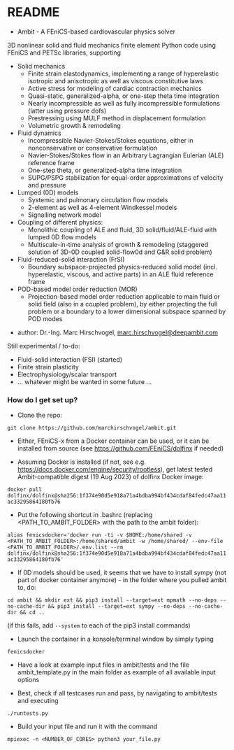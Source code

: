 # README #

* Ambit - A FEniCS-based cardiovascular physics solver

3D nonlinear solid and fluid mechanics finite element Python code using FEniCS and PETSc libraries, supporting

* Solid mechanics
  - Finite strain elastodynamics, implementing a range of hyperelastic isotropic and anisotropic as well as viscous constitutive laws
  - Active stress for modeling of cardiac contraction mechanics
  - Quasi-static, generalized-alpha, or one-step theta time integration
  - Nearly incompressible as well as fully incompressible formulations (latter using pressure dofs)
  - Prestressing using MULF method in displacement formulation
  - Volumetric growth & remodeling
* Fluid dynamics
  - Incompressible Navier-Stokes/Stokes equations, either in nonconservative or conservative formulation
  - Navier-Stokes/Stokes flow in an Arbitrary Lagrangian Eulerian (ALE) reference frame
  - One-step theta, or generalized-alpha time integration
  - SUPG/PSPG stabilization for equal-order approximations of velocity and pressure
* Lumped (0D) models
  - Systemic and pulmonary circulation flow models
  - 2-element as well as 4-element Windkessel models
  - Signalling network model
* Coupling of different physics:
  - Monolithic coupling of ALE and fluid, 3D solid/fluid/ALE-fluid with lumped 0D flow models
  - Multiscale-in-time analysis of growth & remodeling (staggered solution of 3D-0D coupled solid-flow0d and G&R solid problem)
* Fluid-reduced-solid interaction (FrSI)
  - Boundary subspace-projected physics-reduced solid model (incl. hyperelastic, viscous, and active parts) in an ALE fluid reference frame
* POD-based model order reduction (MOR)
  - Projection-based model order reduction applicable to main fluid or solid field (also in a coupled problem), by either projecting
    the full problem or a boundary to a lower dimensional subspace spanned by POD modes

- author: Dr.-Ing. Marc Hirschvogel, marc.hirschvogel@deepambit.com

Still experimental / to-do:

- Fluid-solid interaction (FSI) (started)
- Finite strain plasticity
- Electrophysiology/scalar transport
- ... whatever might be wanted in some future ...


### How do I get set up? ###

* Clone the repo:

``git clone https://github.com/marchirschvogel/ambit.git``

* Either, FEniCS-x from a Docker container can be used, or it can be installed from source (see https://github.com/FEniCS/dolfinx if needed)

* Assuming Docker is installed (if not, see e.g. https://docs.docker.com/engine/security/rootless), get latest tested Ambit-compatible digest (19 Aug 2023) of dolfinx Docker image:

``docker pull dolfinx/dolfinx@sha256:1f374e90d5e918a71a4bdba994bf434cdaf84fedc47aa11ac33295864180fb76``

* Put the following shortcut in .bashrc (replacing <PATH_TO_AMBIT_FOLDER> with the path to the ambit folder):

``alias fenicsdocker='docker run -ti -v $HOME:/home/shared -v <PATH_TO_AMBIT_FOLDER>:/home/shared/ambit -w /home/shared/ --env-file <PATH_TO_AMBIT_FOLDER>/.env.list --rm dolfinx/dolfinx@sha256:1f374e90d5e918a71a4bdba994bf434cdaf84fedc47aa11ac33295864180fb76'``

* If 0D models should be used, it seems that we have to install sympy (not part of docker container anymore) - in the folder where you pulled ambit to, do:

``cd ambit && mkdir ext && pip3 install --target=ext mpmath --no-deps --no-cache-dir && pip3 install --target=ext sympy --no-deps --no-cache-dir && cd ..``

(if this fails, add ``--system`` to each of the pip3 install commands)

* Launch the container in a konsole/terminal window by simply typing

``fenicsdocker``

* Have a look at example input files in ambit/tests and the file ambit_template.py in the main folder as example of all available input options

* Best, check if all testcases run and pass, by navigating to ambit/tests and executing

``./runtests.py``

* Build your input file and run it with the command

``mpiexec -n <NUMBER_OF_CORES> python3 your_file.py``
